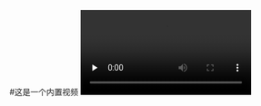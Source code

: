 
#这是一个内置视频
<video id="video" controls="" preload="none">
<source id="mp4" src="http://samples.mplayerhq.hu/MPEG-4/CDR-Dinner_LAN_800k.mp4" type="video/mp4">
</video>
